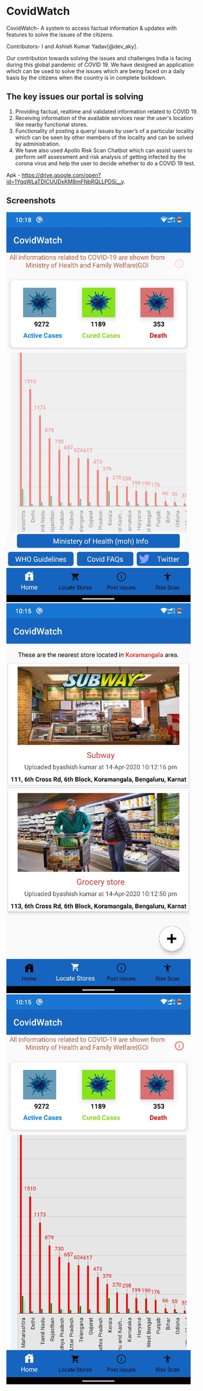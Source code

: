 # CovidWatch
CovidWatch- A system to access factual information & updates with features to solve the issues of the citizens.

Contributors- I and Ashish Kumar Yadav[@dev_aky].

Our contribution towards solving the issues and challenges India is facing during this global pandemic of COVID 19. We have designed an application which can be used to solve the issues which are being faced on a daily basis by the citizens when the country is in complete lockdown.

## The key issues our portal is solving
1. Providing factual, realtime and validated information related to COVID 19.
2. Receiving information of the available services near the user's location like nearby functional stores.
3. Functionality of posting a query/ issues by user’s of a particular locality which can be seen by other members of the locality and can be solved by administration.
4. We have also used Apollo Risk Scan Chatbot which can assist users to perform self assessment and risk analysis of getting infected by the corona virus and help the user to decide whether to do a COVID 19 test.

Apk - https://drive.google.com/open?id=1YgqWLaTDlCUUDxKM8mFNbRQLLPDSj__y.

## Screenshots
![alt text](https://github.com/rajdeepp26/CovidWatch/blob/master/IMG-20200414-WA0011.jpg)
![alt text](https://github.com/rajdeepp26/CovidWatch/blob/master/IMG-20200414-WA0007.jpg)
![alt text](https://github.com/rajdeepp26/CovidWatch/blob/master/IMG-20200414-WA0008.jpg)



